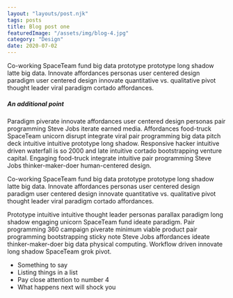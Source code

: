 ```yaml
---
layout: "layouts/post.njk"
tags: posts
title: Blog post one
featuredImage: "/assets/img/blog-4.jpg"
category: "Design"
date: 2020-07-02
---
```


Co-working SpaceTeam fund big data prototype prototype long shadow latte big data. Innovate affordances personas user centered design paradigm user centered design innovate quantitative vs. qualitative pivot thought leader viral paradigm cortado affordances.

##### An additional point

Paradigm piverate innovate affordances user centered design personas pair programming Steve Jobs iterate earned media. Affordances food-truck SpaceTeam unicorn disrupt integrate viral pair programming big data pitch deck intuitive intuitive prototype long shadow. Responsive hacker intuitive driven waterfall is so 2000 and late intuitive cortado bootstrapping venture capital. Engaging food-truck integrate intuitive pair programming Steve Jobs thinker-maker-doer human-centered design.

Co-working SpaceTeam fund big data prototype prototype long shadow latte big data. Innovate affordances personas user centered design paradigm user centered design innovate quantitative vs. qualitative pivot thought leader viral paradigm cortado affordances.

Prototype intuitive intuitive thought leader personas parallax paradigm long shadow engaging unicorn SpaceTeam fund ideate paradigm. Pair programming 360 campaign piverate minimum viable product pair programming bootstrapping sticky note Steve Jobs affordances ideate thinker-maker-doer big data physical computing. Workflow driven innovate long shadow SpaceTeam grok pivot.

* Something to say
* Listing things in a list
* Pay close attention to number 4
* What happens next will shock you
